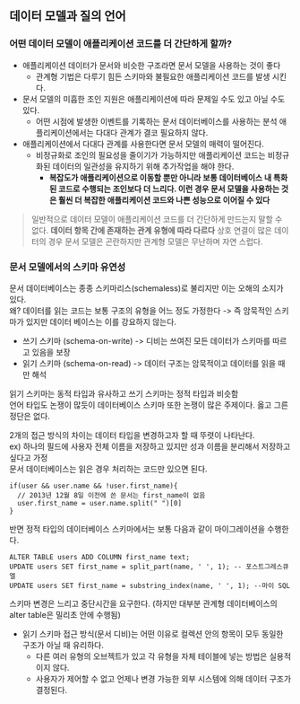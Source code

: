 
## 데이터 모델과 질의 언어
### 어떤 데이터 모델이 애플리케이션 코드를 더 간단하게 할까?
- 애플리케이션 데이터가 문서와 비슷한 구조라면 문서 모델을 사용하는 것이 좋다
  - 관계형 기법은 다루기 힘든 스키마와 불필요한 애플리케이션 코드를 발생 시킨다.
- 문서 모델의 미흡한 조인 지원은 애플리케이션에 따라 문제일 수도 있고 아닐 수도 있다.
  - 어떤 시점에 발생한 이벤트를 기록하는 문서 데이터베이스를 사용하는 분석 애플리케이션에서는 다대다 관계가 결코 필요하지 않다.
- 애플리케이션에서 다대다 관계를 사용한다면 문서 모델의 매력이 떨어진다.
  - 비정규화로 조인의 필요성을 줄이기가 가능하지만 애플리케이션 코드는 비정규화된 데이터의 일관성을 유지하기 위해 추가작업을 해야 한다. 
    - **복잡도가 애플리케이션으로 이동할 뿐만 아니라 보통 데이터베이스 내 특화된 코드로 수행되는 조인보다 더 느리다. 이런 경우 문서 모델을 사용하는 것은 훨씬 더 복잡한 애플리케이션 코드와 나쁜 성능으로 이어질 수 있다**

> 일반적으로 데이터 모델이 애플리케이션 코드를 더 간단하게 만드는지 말할 수 없다. **데이터 항목 간에 존재하는 관계 유형에 따라 다르다** 상호 연결이 많은 데이터의 경우 문서 모델은 곤란하지만 관계형 모델은 무난하며 자연 스럽다.

### 문서 모델에서의 스키마 유연성
문서 데이터베이스는 종종 스키마리스(schemaless)로 불리지만 이는 오해의 소지가 있다.  
왜? 데이터를 읽는 코드는 보통 구조의 유형을 어느 정도 가정한다 -> 즉 암묵적인 스키마가 있지만 데이터 베이스는 이를 강요하지 않는다.
- 쓰기 스키마 (schema-on-write) -> 디비는 쓰여진 모든 데이터가 스키마를 따르고 있음을 보장
- 읽기 스키마 (schema-on-read) -> 데이터 구조는 암묵적이고 데이터를 읽을 때만 해석

읽기 스키마는 동적 타입과 유사하고 쓰기 스키마는 정적 타입과 비슷함  
언어 타입도 논쟁이 많듯이 데이터베이스 스키마 또한 논쟁이 많은 주제이다. 옳고 그른 정단은 없다.  

2개의 접근 방식의 차이는 데이터 타입을 변경하고자 할 때 뚜렷이 나타난다.  
ex) 하나의 필드에 사용자 전체 이름을 저장하고 있지만 성과 이름을 분리해서 저장하고 싶다고 가정  
문서 데이터베이스는 읽은 경우 처리하는 코드만 있으면 된다.
```
if(user && user.name && !user.first_name){
  // 2013년 12월 8일 이전에 쓴 문서는 first_name이 없음
  user.first_name = user.name.split(" ")[0]
}
```
반면 정적 타입의 데이터베이스 스키마에서는 보통 다음과 같이 마이그레이션을 수행한다.
```
ALTER TABLE users ADD COLUMN first_name text;
UPDATE users SET first_name = split_part(name, ' ', 1); -- 포스트그레스큐엘
UPDATE users SET first_name = substring_index(name, ' ', 1); --마이 SQL
```
스키마 변경은 느리고 중단시간을 요구한다. (하지만 대부분 관계형 데이터베이스의 alter table은 밀리초 안에 수행됨)  

- 읽기 스키마 접근 방식(문서 디비)는 어떤 이유로 컬렉션 안의 항목이 모두 동일한 구조가 아닐 때 유리하다.
  - 다른 여러 유형의 오브젝트가 있고 각 유형을 자체 테이블에 넣는 방법은 실용적이지 않다.
  - 사용자가 제어할 수 없고 언제나 변경 가능한 외부 시스템에 의해 데이터 구조가 결정된다.  
